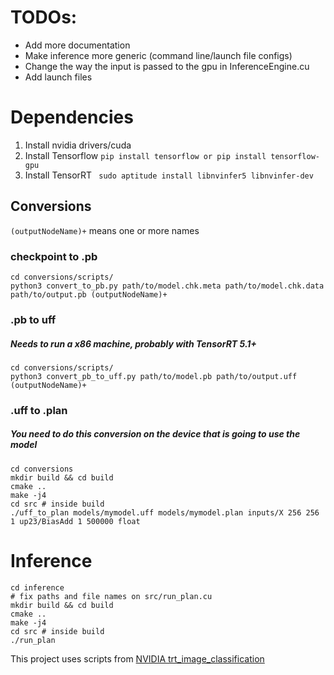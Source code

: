 # TODOs:

- Add more documentation
- Make inference more generic (command line/launch file configs)
- Change the way the input is passed to the gpu in InferenceEngine.cu
- Add launch files

# Dependencies
1. Install nvidia drivers/cuda
2. Install Tensorflow ```pip install tensorflow or pip install tensorflow-gpu```
3. Install TensorRT ``` sudo aptitude install libnvinfer5 libnvinfer-dev```

## Conversions

`(outputNodeName)+` means one or more names

### checkpoint to .pb
```
cd conversions/scripts/
python3 convert_to_pb.py path/to/model.chk.meta path/to/model.chk.data path/to/output.pb (outputNodeName)+
```

### .pb to uff
##### Needs to run a x86 machine, probably with TensorRT 5.1+

```
cd conversions/scripts/
python3 convert_pb_to_uff.py path/to/model.pb path/to/output.uff (outputNodeName)+
```

### .uff to .plan
##### You need to do this conversion on the device that is going to use the model
```
cd conversions
mkdir build && cd build
cmake ..
make -j4
cd src # inside build
./uff_to_plan models/mymodel.uff models/mymodel.plan inputs/X 256 256 1 up23/BiasAdd 1 500000 float
```

# Inference

```
cd inference
# fix paths and file names on src/run_plan.cu
mkdir build && cd build
cmake ..
make -j4
cd src # inside build
./run_plan
```


This project uses scripts from [NVIDIA trt_image_classification](https://github.com/NVIDIA-AI-IOT/tf_to_trt_image_classification)
